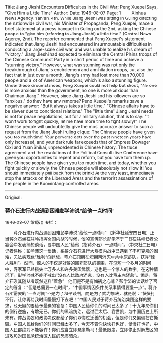 Title: Jiang Jieshi Encounters Difficulties in the Civil War; Peng Xuepei Says, "Give Him a Little Time"
Author: 
Date: 1946-08-07
Page: 1
　　
Xinhua News Agency, Yan'an, 4th. While Jiang Jieshi was sitting in Guling directing the nationwide civil war, his Minister of Propaganda, Peng Xuepei, made a brief statement at a press banquet in Guling on the 2nd, asking the Chinese people to "give him (referring to Jiang Jieshi) a little time." (Central News Agency, 2nd). The reporter commented that Peng Xuepei's statement indicated that Jiang Jieshi had encountered insurmountable difficulties in conducting a large-scale civil war, and was unable to realize his dream of "victory." Jiang Jieshi had expected to eliminate the Central Plains troops of the Chinese Communist Party in a short period of time and achieve a "stunning victory." However, what was stunning was not only the breakthrough of Jiang's encirclement and annihilation troops, but also the fact that in just over a month, Jiang's army had lost more than 70,000 people and a lot of American weapons, which is also a stunning figure. Under these circumstances, Peng Xuepei could not help but shout, "No one is more anxious than the government, no one is more anxious than Chairman Jiang." However, since Jiang Jieshi and his followers are so "anxious," do they have any remorse? Peng Xuepei's remarks gave a negative answer: "But it always takes a little time," "Chinese affairs have to be slower due to conditional relations." The "little time" Jiang Jieshi needs is not for peace negotiations, but for a military solution, that is to say: "It won't work to fight quickly, let me have more time to fight slowly!" The Chinese people will undoubtedly give the most accurate answer to such a request from the Jiang Jieshi ruling clique: The Chinese people have given you too much time! Your perverse acts over the past nineteen years have only increased, and your dark rule far exceeds that of Empress Dowager Cixi and Yuan Shikai, unprecedented in Chinese history. The truce agreement and the resolutions of the Political Consultative Conference have given you opportunities to repent and reform, but you have torn them up. The Chinese people have given you too much time, and today, whether you fight quickly or slowly, the Chinese people will absolutely not allow it! You should immediately pull back from the brink! At the very least, immediately stop the attacks on the Liberated Areas and the terrorist assassinations of the people in the Kuomintang-controlled areas.



<hr /> 

Original: 


### 蒋介石进行内战遇到困难彭学沛说“给他一点时间”

1946-08-07
第1版()
专栏：

　　蒋介石进行内战遇到困难彭学沛说“给他一点时间”
    【新华社延安四日电】正当蒋介石坐在牯岭指挥全国内战的时候，他的宣传部长彭学沛于二日在牯岭记者公宴会中发表简短谈话，要中国人民“给他（指蒋介石）一点时间”。（中央社二日电）记者评称：彭学沛这一谈话，系蒋介石在进行大规模内战中已遇到了不可克服的困难，无法实现他“胜利”的梦想，蒋介石预期在短期间消灭中共中原部队，获得“惊人胜利”。然而，惊人的不仅是对蒋的围歼部队的突围，在短短一个多月的时间中，蒋家军已经损失七万多人和许多美国武器，这也是一个惊人的数字。在这种情况下，彭学沛就不能不喊出“没有人比政府还急，没有人比蒋主席还急”。但是，蒋介石及其随从者既然这样“着急”，他们是不是有悔祸之心呢？彭学沛的谈话给了否定的答复：“但是总需要一点时间”，“中国事情因条件关系事情得要慢一点”。蒋介石所需要的“一点时间”不是为了和平谈判，而是为了武力解决，就是说：“快快打不行，让你再给我时间慢慢打下去吧！”中国人民对于蒋介石统治集团这样的要求，也无疑的要给予最确的答复：中国人民给你们的时间已太多了！十九年来你们的倒行逆施，有增无已，你们的黑暗统治，远过西太后、袁世凯，为中国历史上所未有。停战协定和政协决议都给了你们以悔过迁善的机会，但是你们又偏偏把它撕毁。中国人民给你们的时间已经太多了，今天不管你快快打也好，慢慢打也好，中国人民都绝对不能容许！你们应当立即悬崖勒马！最低限度，立即停止对解放区的进攻和对国民党统治区人民的恐怖暗杀。
